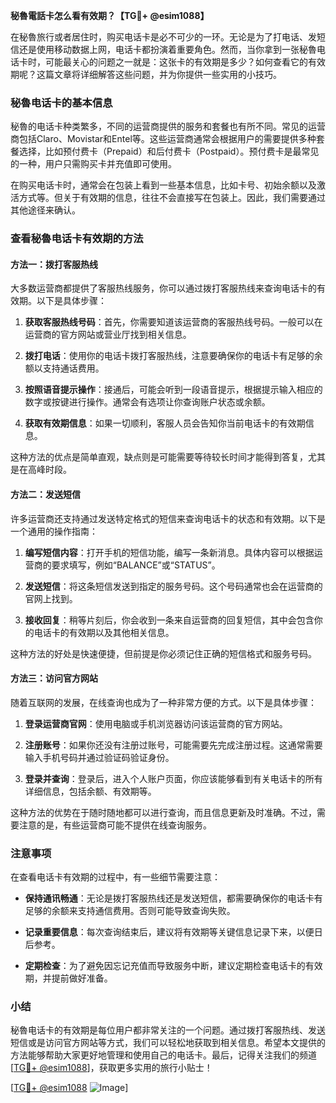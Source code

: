 **秘魯電話卡怎么看有效期？【TG💪+ @esim1088】**

在秘魯旅行或者居住时，购买电话卡是必不可少的一环。无论是为了打电话、发短信还是使用移动数据上网，电话卡都扮演着重要角色。然而，当你拿到一张秘魯电话卡时，可能最关心的问题之一就是：这张卡的有效期是多少？如何查看它的有效期呢？这篇文章将详细解答这些问题，并为你提供一些实用的小技巧。

### 秘魯电话卡的基本信息

秘魯的电话卡种类繁多，不同的运营商提供的服务和套餐也有所不同。常见的运营商包括Claro、Movistar和Entel等。这些运营商通常会根据用户的需要提供多种套餐选择，比如预付费卡（Prepaid）和后付费卡（Postpaid）。预付费卡是最常见的一种，用户只需购买卡并充值即可使用。

在购买电话卡时，通常会在包装上看到一些基本信息，比如卡号、初始余额以及激活方式等。但关于有效期的信息，往往不会直接写在包装上。因此，我们需要通过其他途径来确认。

### 查看秘魯电话卡有效期的方法

#### 方法一：拨打客服热线

大多数运营商都提供了客服热线服务，你可以通过拨打客服热线来查询电话卡的有效期。以下是具体步骤：

1. **获取客服热线号码**：首先，你需要知道该运营商的客服热线号码。一般可以在运营商的官方网站或营业厅找到相关信息。
   
2. **拨打电话**：使用你的电话卡拨打客服热线，注意要确保你的电话卡有足够的余额以支持通话费用。

3. **按照语音提示操作**：接通后，可能会听到一段语音提示，根据提示输入相应的数字或按键进行操作。通常会有选项让你查询账户状态或余额。

4. **获取有效期信息**：如果一切顺利，客服人员会告知你当前电话卡的有效期信息。

这种方法的优点是简单直观，缺点则是可能需要等待较长时间才能得到答复，尤其是在高峰时段。

#### 方法二：发送短信

许多运营商还支持通过发送特定格式的短信来查询电话卡的状态和有效期。以下是一个通用的操作指南：

1. **编写短信内容**：打开手机的短信功能，编写一条新消息。具体内容可以根据运营商的要求填写，例如“BALANCE”或“STATUS”。

2. **发送短信**：将这条短信发送到指定的服务号码。这个号码通常也会在运营商的官网上找到。

3. **接收回复**：稍等片刻后，你会收到一条来自运营商的回复短信，其中会包含你的电话卡的有效期以及其他相关信息。

这种方法的好处是快速便捷，但前提是你必须记住正确的短信格式和服务号码。

#### 方法三：访问官方网站

随着互联网的发展，在线查询也成为了一种非常方便的方式。以下是具体步骤：

1. **登录运营商官网**：使用电脑或手机浏览器访问该运营商的官方网站。

2. **注册账号**：如果你还没有注册过账号，可能需要先完成注册过程。这通常需要输入手机号码并通过验证码验证身份。

3. **登录并查询**：登录后，进入个人账户页面，你应该能够看到有关电话卡的所有详细信息，包括余额、有效期等。

这种方法的优势在于随时随地都可以进行查询，而且信息更新及时准确。不过，需要注意的是，有些运营商可能不提供在线查询服务。

### 注意事项

在查看电话卡有效期的过程中，有一些细节需要注意：

- **保持通讯畅通**：无论是拨打客服热线还是发送短信，都需要确保你的电话卡有足够的余额来支持通信费用。否则可能导致查询失败。
  
- **记录重要信息**：每次查询结束后，建议将有效期等关键信息记录下来，以便日后参考。

- **定期检查**：为了避免因忘记充值而导致服务中断，建议定期检查电话卡的有效期，并提前做好准备。

### 小结

秘魯电话卡的有效期是每位用户都非常关注的一个问题。通过拨打客服热线、发送短信或是访问官方网站等方式，我们可以轻松地获取到相关信息。希望本文提供的方法能够帮助大家更好地管理和使用自己的电话卡。最后，记得关注我们的频道[[TG💪+ @esim1088](https://t.me/s/esim1088)]，获取更多实用的旅行小贴士！

[[TG💪+ @esim1088](https://t.me/s/esim1088) ![Image](https://i.postimg.cc/4NQfJmqS/Snipaste-2025-05-13-00-14-12.png)]